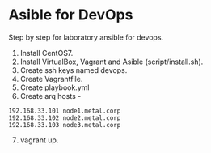 # Asible for DevOps
Step by step for laboratory ansible for devops. 

1. Install CentOS7.
2. Install VirtualBox, Vagrant and Asible (script/install.sh). 
3. Create ssh keys named devops.
4. Create Vagrantfile.
5. Create playbook.yml
6. Create arq hosts - 
```
192.168.33.101 node1.metal.corp
192.168.33.102 node2.metal.corp
192.168.33.103 node3.metal.corp
```
7. vagrant up.
